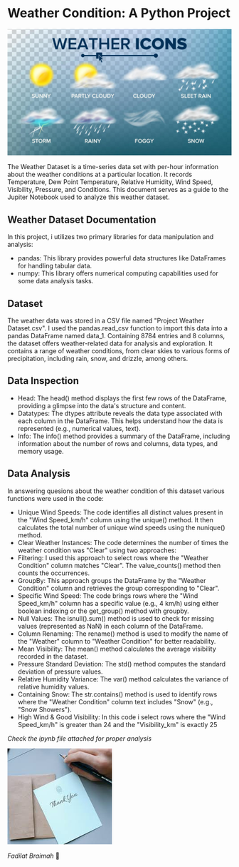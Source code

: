 # Weather Condition: A Python Project
![](https://github.com/FadilatBraimah/Weather-Condition-A-Python-Project/blob/c639014006b8a1e2553fe5502e24423dbf1ddfcc/weather_logo.jpg)

The Weather Dataset is a time-series data set with per-hour information about the weather conditions at a particular location. It records Temperature, Dew Point Temperature, Relative Humidity, Wind Speed, Visibility, Pressure, and Conditions. This document serves as a guide to the Jupiter Notebook used to analyze this  weather dataset.

## Weather Dataset Documentation
In this project, i utilizes two primary libraries for data manipulation and analysis:
- pandas: This library provides powerful data structures like DataFrames for handling tabular data.
- numpy: This library offers numerical computing capabilities used for some data analysis tasks.

## Dataset
The weather data was stored in a CSV file named "Project Weather Dataset.csv". I used the pandas.read_csv function to import this data into a pandas DataFrame named data_1. Containing 8784 entries and 8 columns, the dataset offers weather-related data for analysis and exploration. It contains a range of weather conditions, from clear skies to various forms of precipitation, including rain, snow, and drizzle, among others.

## Data Inspection
- Head: The head() method displays the first few rows of the DataFrame, providing a glimpse into the data's structure and content.
- Datatypes: The dtypes attribute reveals the data type associated with each column in the DataFrame. This helps understand how the data is represented (e.g., numerical values, text).
- Info: The info() method provides a summary of the DataFrame, including information about the number of rows and columns, data types, and memory usage.

## Data Analysis
In answering quesions about the weather condition of this dataset various functions were used in the code:
- Unique Wind Speeds: The code identifies all distinct values present in the "Wind Speed_km/h" column using the unique() method. It then calculates the total number of unique wind speeds using the nunique() method.
- Clear Weather Instances: The code determines the number of times the weather condition was "Clear" using two approaches:
- Filtering: I used this approach to select rows where the "Weather Condition" column matches "Clear". The value_counts() method then counts the occurrences.
- GroupBy: This approach groups the DataFrame by the "Weather Condition" column and retrieves the group corresponding to "Clear".
- Specific Wind Speed: The code brings rows where the "Wind Speed_km/h" column has a specific value (e.g., 4 km/h) using either boolean indexing or the get_group() method with groupby.
- Null Values: The isnull().sum() method is used to check for missing values (represented as NaN) in each column of the DataFrame.
- Column Renaming: The rename() method is used to modify the name of the "Weather" column to "Weather Condition" for better readability.
- Mean Visibility: The mean() method calculates the average visibility recorded in the dataset.
- Pressure Standard Deviation: The std() method computes the standard deviation of pressure values.
- Relative Humidity Variance: The var() method calculates the variance of relative humidity values.
- Containing Snow: The str.contains() method is used to identify rows where the "Weather Condition" column text includes "Snow" (e.g., "Snow Showers").
- High Wind & Good Visibility: In this code i select rows where the "Wind Speed_km/h" is greater than 24 and the "Visibility_km" is exactly 25

_*Check the ipynb file attached for proper analysis*_

![](https://github.com/FadilatBraimah/Weather-Condition-A-Python-Project/blob/c639014006b8a1e2553fe5502e24423dbf1ddfcc/thankyounote.jpeg)

_*Fadilat Braimah*_ 🥰
